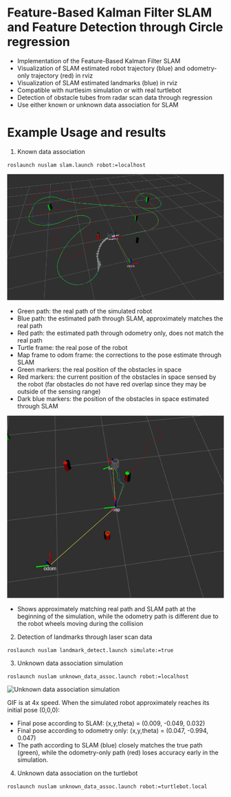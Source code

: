 # Feature-Based Kalman Filter SLAM and Feature Detection through Circle regression
* Implementation of the Feature-Based Kalman Filter SLAM
* Visualization of SLAM estimated robot trajectory (blue) and odometry-only trajectory (red) in rviz
* Visualization of SLAM estimated landmarks (blue) in rviz
* Compatible with nurtlesim simulation or with real turtlebot
* Detection of obstacle tubes from radar scan data through regression
* Use either known or unknown data association for SLAM
# Example Usage and results
1. Known data association
```
roslaunch nuslam slam.launch robot:=localhost
```
![Sample simulation](images/sim1.png)
* Green path: the real path of the simulated robot
* Blue path: the estimated path through SLAM, approximately matches the real path
* Red path: the estimated path through odometry only, does not match the real path
* Turtle frame: the real pose of the robot
* Map frame to odom frame: the corrections to the pose estimate through SLAM
* Green markers: the real position of the obstacles in space
* Red markers: the current position of the obstacles in space sensed by the robot (far obstacles do not have red overlap since they may be outside of the sensing range)
* Dark blue markers: the position of the obstacles in space estimated through SLAM

![Collision simulation](images/sim2.png)
* Shows approximately matching real path and SLAM path at the beginning of the simulation, while the odometry path is different due to the robot wheels moving during the collision

2. Detection of landmarks through laser scan data
```
roslaunch nuslam landmark_detect.launch simulate:=true
```

3. Unknown data association simulation
```
roslaunch nuslam unknown_data_assoc.launch robot:=localhost
```
![Unknown data association simulation](images/unknown_assoc_sim.gif)

GIF is at 4x speed. When the simulated robot approximately reaches its initial pose (0,0,0):
* Final pose according to SLAM: (x,y,theta) = (0.009, -0.049, 0.032)
* Final pose according to odometry only: (x,y,theta) = (0.047, -0.994, 0.047) 
* The path according to SLAM (blue) closely matches the true path (green), while the odometry-only path (red) loses accuracy early in the simulation.

4. Unknown data association on the turtlebot
```
roslaunch nuslam unknown_data_assoc.launch robot:=turtlebot.local
```

